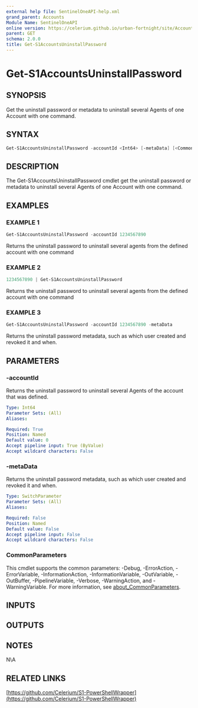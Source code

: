 ```yaml
---
external help file: SentinelOneAPI-help.xml
grand_parent: Accounts
Module Name: SentinelOneAPI
online version: https://celerium.github.io/urban-fortnight/site/Accounts/Get-S1AccountsUninstallPassword.html
parent: GET
schema: 2.0.0
title: Get-S1AccountsUninstallPassword
---
```


# Get-S1AccountsUninstallPassword

## SYNOPSIS
Get the uninstall password or metadata to uninstall several Agents of one Account with one command.

## SYNTAX

```powershell
Get-S1AccountsUninstallPassword -accountId <Int64> [-metaData] [<CommonParameters>]
```

## DESCRIPTION
The Get-S1AccountsUninstallPassword cmdlet get the uninstall password or metadata to uninstall several Agents of one Account with one command.

## EXAMPLES

### EXAMPLE 1
```powershell
Get-S1AccountsUninstallPassword -accountId 1234567890
```

Returns the uninstall password to uninstall several agents from the defined account
with one command

### EXAMPLE 2
```powershell
1234567890 | Get-S1AccountsUninstallPassword
```

Returns the uninstall password to uninstall several agents from the defined account
with one command

### EXAMPLE 3
```powershell
Get-S1AccountsUninstallPassword -accountId 1234567890 -metaData
```

Returns the uninstall password metadata, such as which user created and revoked it and when.

## PARAMETERS

### -accountId
Returns the uninstall password to uninstall several Agents of the account that was defined.

```yaml
Type: Int64
Parameter Sets: (All)
Aliases:

Required: True
Position: Named
Default value: 0
Accept pipeline input: True (ByValue)
Accept wildcard characters: False
```

### -metaData
Returns the uninstall password metadata, such as which user created and revoked it and when.

```yaml
Type: SwitchParameter
Parameter Sets: (All)
Aliases:

Required: False
Position: Named
Default value: False
Accept pipeline input: False
Accept wildcard characters: False
```

### CommonParameters
This cmdlet supports the common parameters: -Debug, -ErrorAction, -ErrorVariable, -InformationAction, -InformationVariable, -OutVariable, -OutBuffer, -PipelineVariable, -Verbose, -WarningAction, and -WarningVariable. For more information, see [about_CommonParameters](http://go.microsoft.com/fwlink/?LinkID=113216).

## INPUTS

## OUTPUTS

## NOTES
N\A

## RELATED LINKS

[https://github.com/Celerium/S1-PowerShellWrapper](https://github.com/Celerium/S1-PowerShellWrapper)

